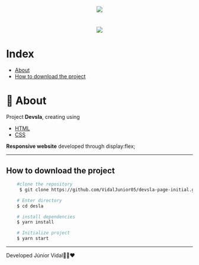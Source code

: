 <h1 align="center">
    <img src="https://ik.imagekit.io/zycp4d8fc4b/logo_pe21R6Hsr.png?updatedAt=1628551280431">
</h1>
<h1 align="center">
    <img src="https://media.giphy.com/media/BrY9Cig4lwRKOQ0pnP/giphy.gif">
</h1>

# Index
- [About](#-about)
- [How to download the project](#-How-to-download-the-project)

# 📜 About
Project **Devsla**, creating using 

- [HTML](https://www.w3schools.com/html/default.asp)
- [CSS](https://www.w3schools.com/css/default.asp)        

**Responsive website** developed through display:flex;

---
## How to download the project

```bash 
    #clone the repository
     $ git clone https://github.com/VidalJunior05/devsla-page-initial.git

    # Enter directory
    $ cd desla

    # install dependencies
    $ yarn install

    # Initialize project
    $ yarn start

```

----
Developed   Júnior Vidal👩‍💻❤